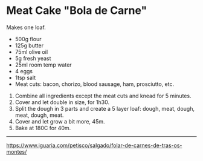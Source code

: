 # Meat Cake "Bola de Carne"

Makes one loaf.

- 500g flour
- 125g butter
- 75ml olive oil
- 5g fresh yeast
- 25ml room temp water
- 4 eggs
- 1tsp salt
- Meat cuts: bacon, chorizo, blood sausage, ham, prosciutto, etc.

1. Combine all ingredients except the meat cuts and knead for 5 minutes.
2. Cover and let double in size, for 1h30.
3. Split the dough in 3 parts and create a 5 layer loaf: dough, meat, dough, meat, dough, meat.
4. Cover and let grow a bit more, 45m.
5. Bake at 180C for 40m.

---

https://www.iguaria.com/petisco/salgado/folar-de-carnes-de-tras-os-montes/